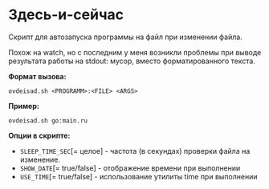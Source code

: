 # Здесь-и-сейчас

Скрипт для автозапуска программы на файл при изменении файла.

Похож на watch, но с последним у меня возникли проблемы при выводе результата работы на stdout: мусор, вместо форматированного текста.

**Формат вызова:**

`ovdeisad.sh <PROGRAMM>:<FILE> <ARGS>`

**Пример:**

`ovdeisad.sh go:main.ru`

**Опции в скрипте:**

* `SLEEP_TIME_SEC`[= целое] - частота (в секундах) проверки файла на изменение.
* `SHOW_DATE`[= true/false] - отображение времени при выполнении
* `USE_TIME`[= true/false] - использование утилиты time при выполнении
